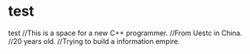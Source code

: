 # test
test
//This is a space for a new C++ programmer.
//From Uestc in China.
//20 years old.
//Trying to build a information empire.
